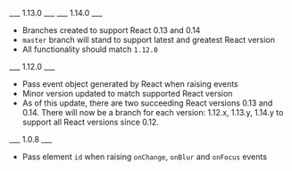 ___ 1.13.0 ___
___ 1.14.0 ___

* Branches created to support React 0.13 and 0.14
* `master` branch will stand to support latest and greatest React version
* All functionality should match `1.12.0`

___ 1.12.0 ___

* Pass event object generated by React when raising events
* Minor version updated to match supported React version
* As of this update, there are two succeeding React versions 0.13 and 0.14. There will now be a branch for each version: 1.12.x, 1.13.y, 1.14.y to support all React versions since 0.12.

___ 1.0.8 ___

* Pass element `id` when raising `onChange`, `onBlur` and `onFocus` events
